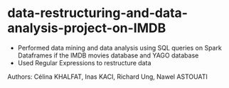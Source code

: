 # data-restructuring-and-data-analysis-project-on-IMDB
* Performed data mining and data analysis using SQL queries on Spark Dataframes if the IMDB movies database and YAGO database
* Used Regular Expressions to restructure data 

Authors: Célina KHALFAT, Inas KACI, Richard Ung, Nawel ASTOUATI
